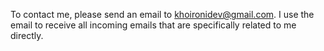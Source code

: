 To contact me, please send an email to [khoironidev@gmail.com](mailto:khoironidev@gmail.com). I use the email to receive all incoming emails that are specifically related to me directly.
